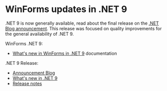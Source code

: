 # WinForms updates in .NET 9

.NET 9 is now generally available, read about the final release on the [.NET Blog announcement](https://aka.ms/dotnet9). This release was focused on quality improvements for the general availability of .NET 9.

WinForms .NET 9:

* [What's new in WinForms in .NET 9](https://learn.microsoft.com/dotnet/desktop/winforms/whats-new/net90) documentation

.NET 9 Release:

* [Announcement Blog](https://aka.ms/dotnet9)
* [What's new in .NET 9](https://learn.microsoft.com/dotnet/core/whats-new/dotnet-9/overview)
* [Release notes](README.md)
